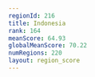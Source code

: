 ```yaml
---
regionId: 216
title: Indonesia
rank: 164
meanScore: 64.93
globalMeanScore: 70.22
numRegions: 220
layout: region_score
---
```

